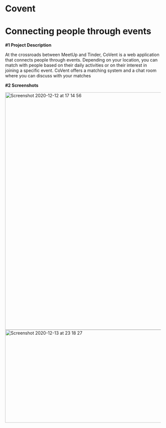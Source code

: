 
# Covent 
# Connecting people through events

<b>#1 Project Description</b>

At the crossroads between MeetUp and Tinder, CoVent is a web application that connects people through events. Depending on your location, you can match with people based on their daily activities or on their interest in joining a specific event. CoVent offers a matching system and a chat room where you can discuss with your matches

<b>#2 Screenshots</b>

<img width="766" alt="Screenshot 2020-12-12 at 17 14 56" src="https://user-images.githubusercontent.com/31804969/102025732-45308e00-3d9a-11eb-9b03-ec61926554fa.png">

<img width="600" height="300" alt="Screenshot 2020-12-13 at 23 18 27" src="https://user-images.githubusercontent.com/31804969/102025704-1ca89400-3d9a-11eb-8d5a-640ab6b62459.png">



